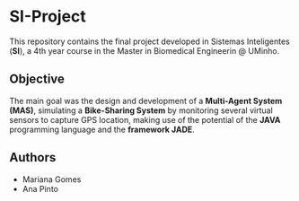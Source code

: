 # SI-Project

This repository contains the final project developed in Sistemas Inteligentes (**SI**), a 4th year course in the Master in Biomedical Engineerin @ UMinho.

## Objective

The main goal was the design and development of a **Multi-Agent System (MAS)**, simulating a **Bike-Sharing System** by monitoring several virtual sensors to capture GPS location, making use of the potential of the **JAVA** programming language and the **framework JADE**.

## Authors
- Mariana Gomes
- Ana Pinto
